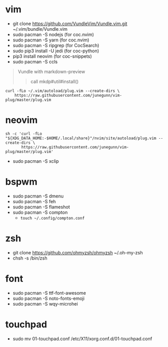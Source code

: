 # vim
- git clone https://github.com/VundleVim/Vundle.vim.git ~/.vim/bundle/Vundle.vim
- sudo pacman -S nodejs (for coc.nvim)
- sudo pacman -S yarn (for coc.nvim)
- sudo pacman -S ripgrep (for CocSearch)
- sudo pip3 install -U jedi (for coc-python)
- pip3 install neovim (for coc-snippets)
- sudo pacman -S ccls
> Vundle with markdown-preview
>> call mkdp#util#install()

```
curl -fLo ~/.vim/autoload/plug.vim --create-dirs \
    https://raw.githubusercontent.com/junegunn/vim-plug/master/plug.vim
```

# neovim

```
sh -c 'curl -fLo "${XDG_DATA_HOME:-$HOME/.local/share}"/nvim/site/autoload/plug.vim --create-dirs \
       https://raw.githubusercontent.com/junegunn/vim-plug/master/plug.vim'
```
- sudo pacman -S xclip

# bspwm
- sudo pacman -S dmenu
- sudo pacman -S feh
- sudo pacman -S flameshot
- sudo pacman -S compton
    - `touch ~/.config/compton.conf`

# zsh
- git clone https://github.com/ohmyzsh/ohmyzsh ~/.oh-my-zsh
- chsh -s /bin/zsh

# font
- sudo pacman -S ttf-font-awesome
- sudo pacman -S noto-fonts-emoji
- sudo pacman -S wqy-microhei

# touchpad
- sudo mv 01-touchpad.conf /etc/X11/xorg.conf.d/01-touchpad.conf
